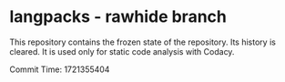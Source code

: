 # langpacks - rawhide branch

This repository contains the frozen state of the repository.
Its history is cleared. It is used only for static code
analysis with Codacy.

Commit Time: 1721355404